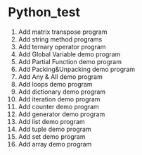 # Python_test
1. Add matrix transpose program
2. Add string method programs
3. Add ternary operator program
4. Add Global Variable demo program
5. Add Partial Function demo program
6. Add Packing&Unpacking demo program
7. Add Any & All demo program
8. Add loops demo program
9. Add dictionary demo program
10. Add iteration demo program
11. Add counter demo program
12. Add generator demo program
13. Add list demo program
14. Add tuple demo program
15. Add set demo program
16. Add array demo program

